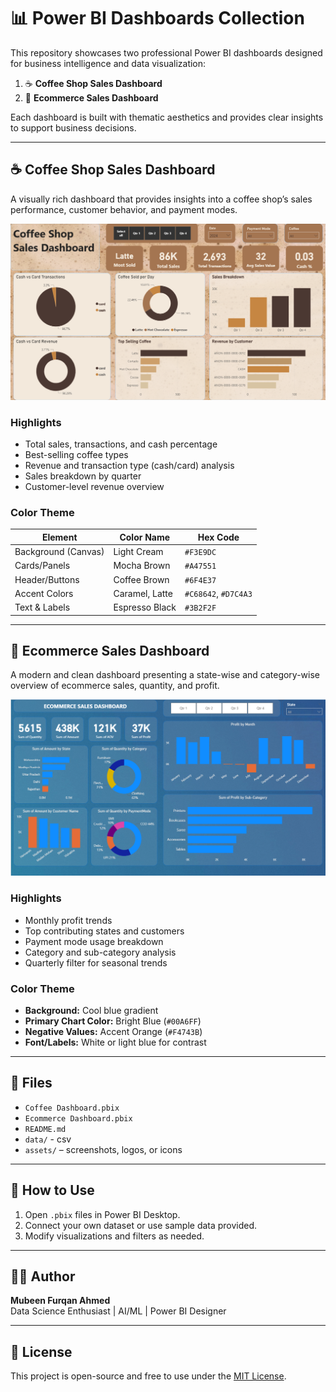 # 📊 Power BI Dashboards Collection

This repository showcases two professional Power BI dashboards designed for business intelligence and data visualization:

1. ☕ **Coffee Shop Sales Dashboard**
2. 🛒 **Ecommerce Sales Dashboard**

Each dashboard is built with thematic aesthetics and provides clear insights to support business decisions.

---

## ☕ Coffee Shop Sales Dashboard

A visually rich dashboard that provides insights into a coffee shop’s sales performance, customer behavior, and payment modes.

![Coffee Dashboard Preview](https://github.com/mubeenfa/PowerBi_Projects/blob/fb4db91827ca12ed37493678b8773cc1560e0c64/assets/coffee_dashboard.png)

### Highlights

- Total sales, transactions, and cash percentage
- Best-selling coffee types
- Revenue and transaction type (cash/card) analysis
- Sales breakdown by quarter
- Customer-level revenue overview

### Color Theme

| Element              | Color Name     | Hex Code   |
|----------------------|----------------|------------|
| Background (Canvas)  | Light Cream    | `#F3E9DC`  |
| Cards/Panels         | Mocha Brown    | `#A47551`  |
| Header/Buttons       | Coffee Brown   | `#6F4E37`  |
| Accent Colors        | Caramel, Latte | `#C68642`, `#D7C4A3`  |
| Text & Labels        | Espresso Black | `#3B2F2F`  |

---

## 🛒 Ecommerce Sales Dashboard

A modern and clean dashboard presenting a state-wise and category-wise overview of ecommerce sales, quantity, and profit.

![Ecommerce Dashboard Preview](https://github.com/mubeenfa/PowerBi_Projects/blob/4ba479dfd1461d18cda9ff769f24b463af09f2e5/assets/ecommerce_dashboard.png)

### Highlights

- Monthly profit trends
- Top contributing states and customers
- Payment mode usage breakdown
- Category and sub-category analysis
- Quarterly filter for seasonal trends

### Color Theme

- **Background:** Cool blue gradient
- **Primary Chart Color:** Bright Blue (`#00A6FF`)
- **Negative Values:** Accent Orange (`#F4743B`)
- **Font/Labels:** White or light blue for contrast

---

## 📁 Files

- `Coffee Dashboard.pbix`
- `Ecommerce Dashboard.pbix`
- `README.md`
- `data/` - csv
- `assets/` – screenshots, logos, or icons

---

## 🧠 How to Use

1. Open `.pbix` files in Power BI Desktop.
2. Connect your own dataset or use sample data provided.
3. Modify visualizations and filters as needed.

---

## 👨‍💻 Author

**Mubeen Furqan Ahmed**  
Data Science Enthusiast | AI/ML | Power BI Designer  

---

## 📄 License

This project is open-source and free to use under the [MIT License](LICENSE).
